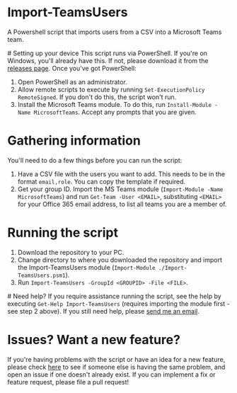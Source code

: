 # Import-TeamsUsers
A Powershell script that imports users from a CSV into a Microsoft Teams team.

# Setting up your device
This script runs via PowerShell. If you're on Windows, you'll already have this. If not, please download it from the [releases page](https://github.com/PowerShell/PowerShell/releases). Once you've got PowerShell:
1. Open PowerShell as an administrator.
2. Allow remote scripts to execute by running `Set-ExecutionPolicy RemoteSigned`. If you don't do this, the script won't run.
3. Install the Microsoft Teams module. To do this, run `Install-Module -Name MicrosoftTeams`. Accept any prompts that you are given.

# Gathering information
You'll need to do a few things before you can run the script:
1. Have a CSV file with the users you want to add. This needs to be in the format `email,role`. You can copy the template if required.
2. Get your group ID. Import the MS Teams module (`Import-Module -Name MicrosoftTeams`) and run `Get-Team -User <EMAIL>`, substituting `<EMAIL>` for your Office 365 email address, to list all teams you are a member of.

# Running the script
1. Download the repository to your PC.
2. Change directory to where you downloaded the repository and import the Import-TeamsUsers module (`Import-Module ./Import-TeamsUsers.psm1`).
3. Run `Import-TeamsUsers -GroupId <GROUPID> -File <FILE>`.

# Need help?
If you require assistance running the script, see the help by executing `Get-Help Import-TeamsUsers` (requires importing the module first - see step 2 above). If you still need help, please [send me an email](mailto:luke@tainton.uk?subject=I%20need%20help%20running%20Import-TeamsUsers).

# Issues? Want a new feature?
If you're having problems with the script or have an idea for a new feature, please check [here](https://github.com/luketainton/Import-TeamsUsers/issues) to see if someone else is having the same problem, and open an issue if one doesn't already exist. If you can implement a fix or feature request, please file a pull request!
